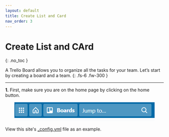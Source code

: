 ```yaml
---
layout: default
title: Create List and Card
nav_order: 3
---
```


# Create List and CArd
{: .no_toc }


A Trello Board allows you to organize all the tasks for your team. Let’s start by creating a board and a team.
{: .fs-6 .fw-300 }



---


**1.** First, make sure you are on the home page by clicking on the home button.

<p align="center">
  <img src="https://github.com/CheesyPudding/Jasper-Test-Docs/blob/gh-pages/assets/images/create-a-board-step-1-image-1.png?raw=true">
</p>


View this site's [_config.yml](https://github.com/pmarsceill/just-the-docs/tree/master/_config.yml) file as an example.
